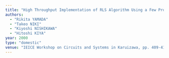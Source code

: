```yaml
---
title: "High Throughput Implementation of RLS Algorithm Using a Few Processing Elements"
authors:
  - "Rikita YAMADA"
  - "Takeo NIKI"
  - "Kiyoshi NISHIKAWA"
  - "Hitoshi KIYA"
year: 2000
type: "domestic"
venue: "IEICE Workshop on Circuits and Systems in Karuizawa, pp. 409-413, 軽井沢, 2000-04-01."
---
```


